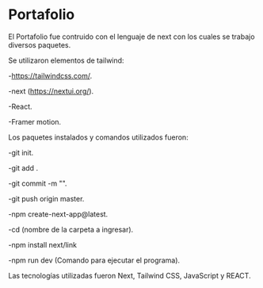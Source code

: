 # Portafolio

El Portafolio fue contruido con el lenguaje de next con los cuales se trabajo diversos paquetes.

Se utilizaron elementos de tailwind:

-https://tailwindcss.com/.

-next (https://nextui.org/).

-React.

-Framer motion.

Los paquetes instalados y comandos utilizados fueron:

-git init.

-git add .

-git commit -m "".

-git push origin master.

-npm create-next-app@latest.

-cd (nombre de la carpeta a ingresar).

-npm install next/link

-npm run dev (Comando para ejecutar el programa).

Las tecnologías utilizadas fueron Next, Tailwind CSS, JavaScript y REACT.